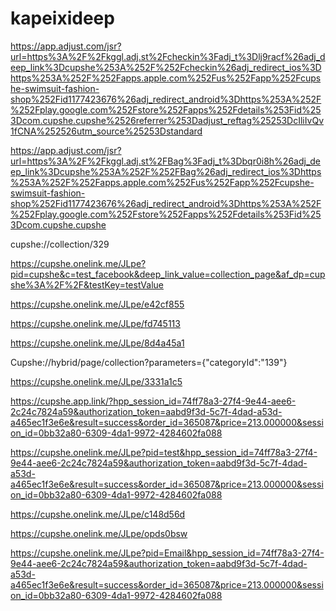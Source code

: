 # kapeixideep
https://app.adjust.com/jsr?url=https%3A%2F%2Fkggl.adj.st%2Fcheckin%3Fadj_t%3Dlj9racf%26adj_deep_link%3Dcupshe%253A%252F%252Fcheckin%26adj_redirect_ios%3Dhttps%253A%252F%252Fapps.apple.com%252Fus%252Fapp%252Fcupshe-swimsuit-fashion-shop%252Fid1177423676%26adj_redirect_android%3Dhttps%253A%252F%252Fplay.google.com%252Fstore%252Fapps%252Fdetails%253Fid%253Dcom.cupshe.cupshe%2526referrer%253Dadjust_reftag%25253DcIliIvQv1fCNA%252526utm_source%25253Dstandard

https://app.adjust.com/jsr?url=https%3A%2F%2Fkggl.adj.st%2FBag%3Fadj_t%3Dbqr0i8h%26adj_deep_link%3Dcupshe%253A%252F%252FBag%26adj_redirect_ios%3Dhttps%253A%252F%252Fapps.apple.com%252Fus%252Fapp%252Fcupshe-swimsuit-fashion-shop%252Fid1177423676%26adj_redirect_android%3Dhttps%253A%252F%252Fplay.google.com%252Fstore%252Fapps%252Fdetails%253Fid%253Dcom.cupshe.cupshe


cupshe://collection/329


https://cupshe.onelink.me/JLpe?pid=cupshe&c=test_facebook&deep_link_value=collection_page&af_dp=cupshe%3A%2F%2F&testKey=testValue

https://cupshe.onelink.me/JLpe/e42cf855

https://cupshe.onelink.me/JLpe/fd745113


https://cupshe.onelink.me/JLpe/8d4a45a1

Cupshe://hybrid/page/collection?parameters={"categoryId":"139"}


https://cupshe.onelink.me/JLpe/3331a1c5


https://cupshe.app.link/?hpp_session_id=74ff78a3-27f4-9e44-aee6-2c24c7824a59&authorization_token=aabd9f3d-5c7f-4dad-a53d-a465ec1f3e6e&result=success&order_id=365087&price=213.000000&session_id=0bb32a80-6309-4da1-9972-4284602fa088


https://cupshe.onelink.me/JLpe?pid=test&hpp_session_id=74ff78a3-27f4-9e44-aee6-2c24c7824a59&authorization_token=aabd9f3d-5c7f-4dad-a53d-a465ec1f3e6e&result=success&order_id=365087&price=213.000000&session_id=0bb32a80-6309-4da1-9972-4284602fa088


https://cupshe.onelink.me/JLpe/c148d56d

https://cupshe.onelink.me/JLpe/opds0bsw


https://cupshe.onelink.me/JLpe?pid=Email&hpp_session_id=74ff78a3-27f4-9e44-aee6-2c24c7824a59&authorization_token=aabd9f3d-5c7f-4dad-a53d-a465ec1f3e6e&result=success&order_id=365087&price=213.000000&session_id=0bb32a80-6309-4da1-9972-4284602fa088
